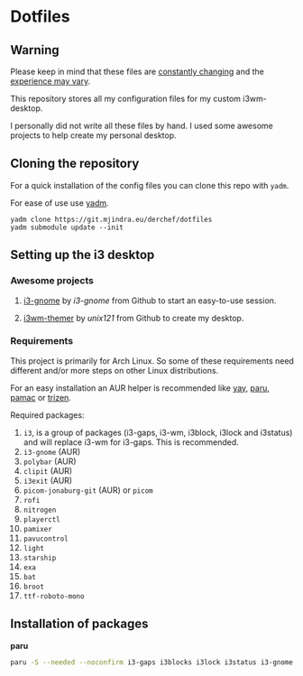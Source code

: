 # Dotfiles

## Warning

Please keep in mind that these files are <u>constantly changing</u> and the <u>experience may vary</u>. 

This repository stores all my configuration files for my custom i3wm-desktop. 

I personally did not write all these files by hand. I used some awesome projects to help create my personal desktop.

## Cloning the repository

For a quick installation of the config files you can clone this repo with `yadm`.

For ease of use use [yadm](https://github.com/TheLocehiliosan/yadm).

```
yadm clone https://git.mjindra.eu/derchef/dotfiles
yadm submodule update --init
```

## Setting up the i3 desktop

### Awesome projects

1. [i3-gnome](https://github.com/i3-gnome/i3-gnome) by *i3-gnome* from Github to start an easy-to-use session.

2. [i3wm-themer](https://github.com/unix121/i3wm-themer) by *unix121* from Github to create my desktop. 

### Requirements

This project is primarily for Arch Linux. So some of these requirements need different and/or more steps on other Linux distributions.

For an easy installation an AUR helper is recommended like [yay](https://aur.archlinux.org/packages/yay), [paru](https://aur.archlinux.org/packages/paru/), [pamac](https://aur.archlinux.org/packages/pamac-aur) or [trizen](https://aur.archlinux.org/packages/trizen).

Required packages:

1. `i3`, is a group of packages (i3-gaps, i3-wm, i3block, i3lock and i3status) and will replace i3-wm for i3-gaps. This is recommended.
2. `i3-gnome` (AUR)
3. `polybar` (AUR)
4. `clipit` (AUR)
5. `i3exit` (AUR)
6. `picom-jonaburg-git` (AUR) or `picom`
7. `rofi`
8. `nitrogen`
9. `playerctl`
10. `pamixer`
11. `pavucontrol`
12. `light`
13. `starship`
14. `exa`
15. `bat`
16. `broot`
17. `ttf-roboto-mono`

## Installation of packages

**paru**

```bash
paru -S --needed --noconfirm i3-gaps i3blocks i3lock i3status i3-gnome polybar clipit i3exit picom-jonaburg-git rofi nitrogen playerctl pamixer pavucontrol light starship exa bat broot ttf-roboto-mono
```

